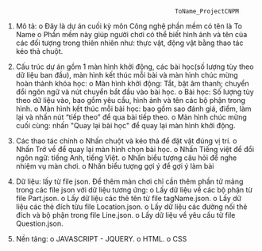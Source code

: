                                                     ToName_ProjectCNPM
1. Mô tả:
	o Đây là dự án cuối kỳ môn Công nghệ phần mềm có tên là To Name
	o Phần mềm này giúp người chơi có thể biết hình ảnh và tên của các đối tượng trong thiên nhiên như: thực vật, động vật bằng thao tác kéo thả chuột.
2. Cấu trúc dự án gồm 1 màn hình khởi động, các bài học(số lượng tùy theo dữ liệu ban đầu), màn hình kết thúc mỗi bài và màn hình chúc mừng hoàn thành khóa học:
	o Màn hình khởi động: Tắt, bật âm thanh; chuyển đổi ngôn ngữ và nút chuyển bắt đầu vào bài học.
	o Bài học: Số lượng tùy theo dữ liệu vào, bao gồm yêu cầu, hình ảnh và tên các bộ phận trong hình.
	o Màn hình kết thúc mỗi bài học: bao gồm sao đánh giá, điểm, làm lại và nhấn nút “tiếp theo” để qua bài tiếp theo.
	o Màn hình chúc mừng cuối cùng: nhấn "Quay lại bài học" để quay lại màn hình khởi động.
3. Các thao tác chính
	o Nhấn chuột và kéo thả để đặt vật đúng vị trí.
	o Nhấn Trở về để quay lại màn hình chọn bài học.
	o Nhấn Tiếng việt để đổi ngôn ngữ: tiếng Anh, tiếng Việt.
	o Nhấn biểu tượng câu hỏi để nghe nhiệm vụ màn chơi.
	o Nhấn biểu tượng gợi ý để gợi ý làm bài
4. Dữ liệu: lấy từ file json. Để thêm màn chơi chỉ cần thêm phần tử mảng trong các file json với dữ liệu tương ứng:
	o Lấy dữ liệu về các bộ phận từ file Part.json.
	o Lấy dữ liệu các thẻ tên từ file tagName.json.
	o Lấy dữ liệu các thẻ đích từu file Location.json.
	o Lấy dữ liệu các đường nối thẻ đích và bộ phận trong file Line.json.
	o Lấy dữ liệu về yêu cầu từ file Question.json.

5. Nền tảng:
	o JAVASCRIPT - JQUERY.
	o HTML.
	o CSS

